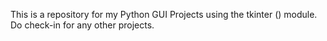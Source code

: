 This is a repository for my Python GUI Projects using the tkinter () module. Do check-in for any other projects.
